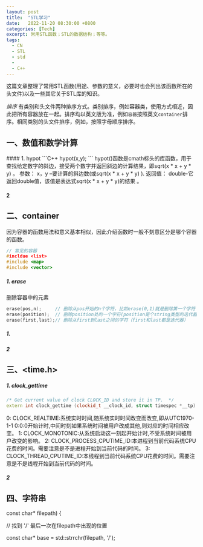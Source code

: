 ```yaml
---
layout: post
title:  "STL学习"
date:   2022-11-20 08:30:00 +0800
categories: [Tech]
excerpt: 常用STL函数；STL的数据结构；等等。
tags:
  - CN
  - STL
  - std
  - 
  - C++
---
```


这篇文章整理了常用STL函数(用途、参数的意义，必要时也会列出该函数所在的头文件)以及一些其它关于STL库的知识。

*排序*
有类别和头文件两种排序方式。类别排序，例如容器类，使用方式相近，因此把所有容器放在一起。排序均以英文版为准，例如`容器`按照英文`container`排序。相同类别的头文件排序，例如<cmath>，按照字母顺序排序。

## 一、数值和数学计算

<center><cmath></center>
#### 1. hypot
```C++
hypot(x,y);
```
hypot()函数是cmath标头的库函数，用于查找给定数字的斜边，接受两个数字并返回斜边的计算结果，即sqrt(x * x + y * y) 。
参数： x，y –要计算的斜边数(或sqrt(x * x + y * y) ).
返回值： double-它返回double值，该值是表达式sqrt(x * x + y * y)的结果 。 

#### 2


## 二、container
因为容器的函数用法和意义基本相似，因此介绍函数时一般不刻意区分是哪个容器的函数。
```C++
// 常见的容器
#incldue <list>
#include <map>
#include <vector>
```

##### 1. erase
删除容器中的元素
```C++
erase(pos,n);     // 删除从pos开始的n个字符，比如erase(0,1)就是删除第一个字符
erase(position);  // 删除position处的一个字符(position是个string类型的迭代器)
erase(first,last);// 删除从first到last之间的字符（first和last都是迭代器）
```

##### 1.



##### 2



## 三、<time.h>
##### 1. clock_gettime
```C++
/* Get current value of clock CLOCK_ID and store it in TP.  */
extern int clock_gettime (clockid_t __clock_id, struct timespec *__tp) __THROW;
```
0: CLOCK_REALTIME:系统实时时间,随系统实时时间改变而改变,即从UTC1970-1-1 0:0:0开始计时,中间时刻如果系统时间被用户改成其他,则对应的时间相应改变。
1: CLOCK_MONOTONIC:从系统启动这一刻起开始计时,不受系统时间被用户改变的影响。
2: CLOCK_PROCESS_CPUTIME_ID:本进程到当前代码系统CPU花费的时间。需要注意是不是进程开始到当前代码的时间。
3: CLOCK_THREAD_CPUTIME_ID:本线程到当前代码系统CPU花费的时间。需要注意是不是线程开始到当前代码的时间。


##### 2



## 四、字符串

const char* filepath) {

  // 找到 '/' 最后一次在filepath中出现的位置

  const char* base = std::strrchr(filepath, '/');
